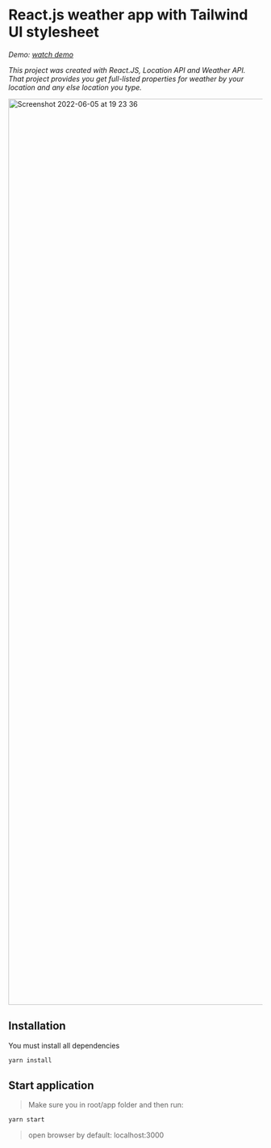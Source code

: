 # React.js weather app with Tailwind UI stylesheet

*Demo: [watch demo](https://react-weather-nvdeft9h1-leroywagner.vercel.app/)*

*This project was created with React.JS, Location API and Weather API. That project provides you get full-listed properties for weather by your location and any else location you type.*

<img width="1792" alt="Screenshot 2022-06-05 at 19 23 36" src="https://user-images.githubusercontent.com/106757584/172061287-e99e9d85-005e-4357-bc08-945bc378d68e.png">


## Installation
You must install all dependencies

```zsh
yarn install
```


## Start application
> Make sure you in root/app folder and then run:

```zsh 
yarn start 
```

> open browser by default: localhost:3000
